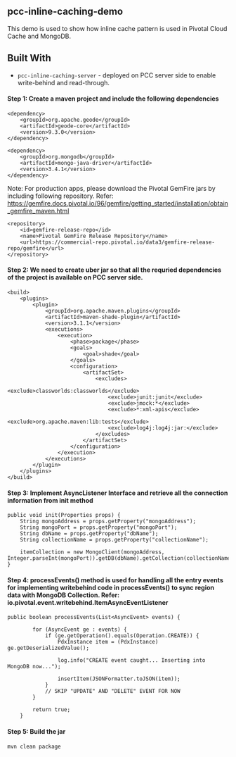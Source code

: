 ## pcc-inline-caching-demo

This demo is used to show how inline cache pattern is used in Pivotal Cloud Cache and MongoDB.

## Built With

* `pcc-inline-caching-server` - deployed on PCC server side to enable write-behind and read-through. 

#### Step 1: Create a maven project and include the following dependencies

```
<dependency>
	<groupId>org.apache.geode</groupId>
	<artifactId>geode-core</artifactId>
	<version>9.3.0</version>
</dependency>

<dependency>
	<groupId>org.mongodb</groupId>
	<artifactId>mongo-java-driver</artifactId>
	<version>3.4.1</version>
</dependency>

```

Note: For production apps, please download the Pivotal GemFire jars by including following repository. Refer: https://gemfire.docs.pivotal.io/96/gemfire/getting_started/installation/obtain_gemfire_maven.html
```
<repository>
	<id>gemfire-release-repo</id>
	<name>Pivotal GemFire Release Repository</name>
	<url>https://commercial-repo.pivotal.io/data3/gemfire-release-repo/gemfire</url>
</repository>
```

#### Step 2: We need to create uber jar so that all the requried dependencies of the project is available on PCC server side.

```
<build>
	<plugins>
		<plugin>
			<groupId>org.apache.maven.plugins</groupId>
			<artifactId>maven-shade-plugin</artifactId>
			<version>3.1.1</version>
			<executions>
				<execution>
					<phase>package</phase>
					<goals>
						<goal>shade</goal>
					</goals>
					<configuration>
						<artifactSet>
							<excludes>
								<exclude>classworlds:classworlds</exclude>
								<exclude>junit:junit</exclude>
								<exclude>jmock:*</exclude>
								<exclude>*:xml-apis</exclude>
								<exclude>org.apache.maven:lib:tests</exclude>
								<exclude>log4j:log4j:jar:</exclude>
							</excludes>
						</artifactSet>
					</configuration>
				</execution>
			</executions>
		</plugin>
	</plugins>
</build>
```

#### Step 3: Implement AsyncListener Interface and retrieve all the connection information from init method

```
public void init(Properties props) {
	String mongoAddress = props.getProperty("mongoAddress");
	String mongoPort = props.getProperty("mongoPort");
	String dbName = props.getProperty("dbName");
	String collectionName = props.getProperty("collectionName");
	
	itemCollection = new MongoClient(mongoAddress, Integer.parseInt(mongoPort)).getDB(dbName).getCollection(collectionName);
}
```


#### Step 4: processEvents() method is used for handling all the entry events for implementing writebehind code in processEvents() to sync region data with MongoDB Collection. Refer: io.pivotal.event.writebehind.ItemAsyncEventListener

```
public boolean processEvents(List<AsyncEvent> events) {

		for (AsyncEvent ge : events) {
			if (ge.getOperation().equals(Operation.CREATE)) {
				PdxInstance item = (PdxInstance) ge.getDeserializedValue();

				log.info("CREATE event caught... Inserting into MongoDB now...");
				
				insertItem(JSONFormatter.toJSON(item));
			}
			// SKIP "UPDATE" AND "DELETE" EVENT FOR NOW
		}
		
		return true;
	}
```

#### Step 5: Build the jar

```
mvn clean package
```